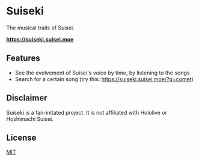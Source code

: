 # Suiseki

The musical trails of Suisei.

**<https://suiseki.suisei.moe>**

## Features

- See the evolvement of Suisei's voice by time, by listening to the songs
- Search for a certain song (try this: <https://suiseki.suisei.moe/?q=comet>)

## Disclaimer

Suiseki is a fan-initated project. It is not affiliated with Hololive or Hoshimachi Suisei.

## License

[MIT](LICENSE)
